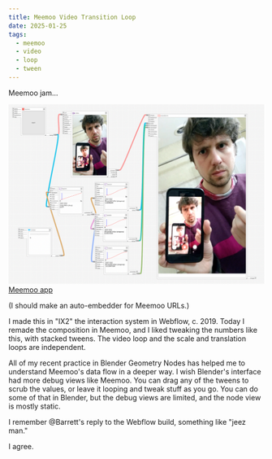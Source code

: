 ```yaml
---
title: Meemoo Video Transition Loop
date: 2025-01-25
tags:
  - meemoo
  - video
  - loop
  - tween
---
```


Meemoo jam...

[![Meemoo.org nodes and wires interface with tweens driving an endlessly looping video](2025-01-25-meemoo-video-transition-loop.png) Meemoo app](https://app.meemoo.org/#gist/35e3b45b5fb0ab1e0625c4410da84105)

(I should make an auto-embedder for Meemoo URLs.)

I made this in "IX2" the interaction system in Webflow, c. 2019. Today I remade the composition in Meemoo, and I liked tweaking the numbers like this, with stacked tweens. The video loop and the scale and translation loops are independent.

All of my recent practice in Blender Geometry Nodes has helped me to understand Meemoo's data flow in a deeper way. I wish Blender's interface had more debug views like Meemoo. You can drag any of the tweens to scrub the values, or leave it looping and tweak stuff as you go. You can do some of that in Blender, but the debug views are limited, and the node view is mostly static.

I remember @Barrett's reply to the Webflow build, something like "jeez man."

I agree.
